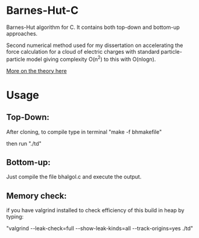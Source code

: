 # Barnes-Hut-C
Barnes-Hut algorithm for C. It contains both top-down and bottom-up approaches.

Second numerical method used for my dissertation on accelerating the force calculation for a cloud of electric charges with standard particle-particle model giving complexity O(n<sup>2</sup>) to this with O(nlogn).

[More on the theory here](https://en.wikipedia.org/wiki/Barnes%E2%80%93Hut_simulation)


# Usage
## Top-Down:
After cloning, to compile type in terminal "make -f bhmakefile"

then run "./td" 

## Bottom-up:

Just compile the file bhalgol.c and execute the output.

## Memory check:

if you have valgrind installed to check efficiency of this build in heap by typing:

"valgrind --leak-check=full --show-leak-kinds=all --track-origins=yes ./td"
